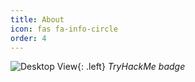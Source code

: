 ```yaml
---
title: About
icon: fas fa-info-circle
order: 4
---
```


![Desktop View](https://tryhackme-badges.s3.amazonaws.com/amuncja.png){: .left}
_TryHackMe badge_
